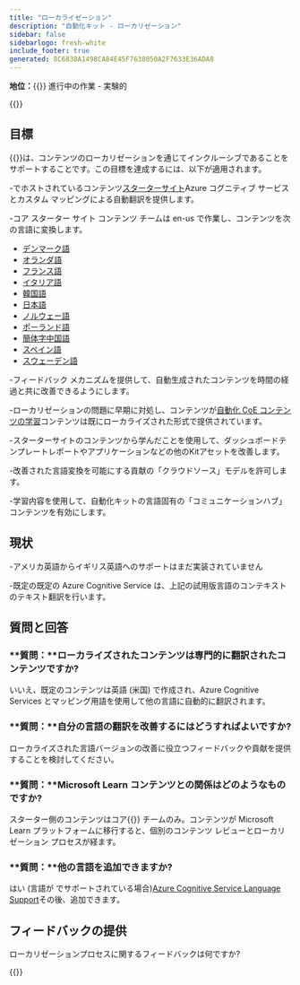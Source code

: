 ```yaml
---
title: "ローカライゼーション"
description: "自動化キット - ローカリゼーション"
sidebar: false
sidebarlogo: fresh-white
include_footer: true
generated: 8C6838A1498CA84E45F7638050A2F7633E36ADA8
---
```


**地位：**{{<externalImage src="https://github.githubassets.com/images/icons/emoji/unicode/1f6a7.png" size="16x16" text="Construction Icon">}} 進行中の作業 - 実験的

{{<toc>}}

## 目標

{{<product-name>}}は、コンテンツのローカリゼーションを通じてインクルーシブであることをサポートすることです。この目標を達成するには、以下が適用されます。

-でホストされているコンテンツ[スターターサイト](https://aka.ms/ak4pp/starter)Azure コグニティブ サービスとカスタム マッピングによる自動翻訳を提供します。

-コア スターター サイト コンテンツ チームは en-us で作業し、コンテンツを次の言語に変換します。

  - [デンマーク語](https://microsoft.github.io/powercat-automation-kit/da/)
  - [オランダ語](https://microsoft.github.io/powercat-automation-kit/nl/)
  - [フランス語](https://microsoft.github.io/powercat-automation-kit/fr/)
  - [イタリア語](https://microsoft.github.io/powercat-automation-kit/it/)
  - [韓国語](https://microsoft.github.io/powercat-automation-kit/ko/)
  - [日本語](https://microsoft.github.io/powercat-automation-kit/ja/)
  - [ノルウェー語](https://microsoft.github.io/powercat-automation-kit/nb/)
  - [ポーランド語](https://microsoft.github.io/powercat-automation-kit/pl/)
  - [簡体字中国語](https://microsoft.github.io/powercat-automation-kit/zh-hans)
  - [スペイン語](https://microsoft.github.io/powercat-automation-kit/es/)
  - [スウェーデン語](https://microsoft.github.io/powercat-automation-kit/sv/)

-フィードバック メカニズムを提供して、自動生成されたコンテンツを時間の経過と共に改善できるようにします。

-ローカリゼーションの問題に早期に対処し、コンテンツが[自動化 CoE コンテンツの学習](https://aka.ms/AutomationCoE)コンテンツは既にローカライズされた形式で提供されています。

-スターターサイトのコンテンツから学んだことを使用して、ダッシュボードテンプレートレポートやアプリケーションなどの他のKitアセットを改善します。

-改善された言語変換を可能にする貢献の「クラウドソース」モデルを許可します。

-学習内容を使用して、自動化キットの言語固有の「コミュニケーションハブ」コンテンツを有効にします。

## 現状

-アメリカ英語からイギリス英語へのサポートはまだ実装されていません

-既定の既定の Azure Cognitive Service は、上記の試用版言語のコンテキストのテキスト翻訳を行います。

## 質問と回答

### **質問：**ローカライズされたコンテンツは専門的に翻訳されたコンテンツですか?

いいえ、既定のコンテンツは英語 (米国) で作成され、Azure Cognitive Services とマッピング用語を使用して他の言語に自動的に翻訳されます。

### **質問：**自分の言語の翻訳を改善するにはどうすればよいですか?

ローカライズされた言語バージョンの改善に役立つフィードバックや貢献を提供することを検討してください。

### **質問：**Microsoft Learn コンテンツとの関係はどのようなものですか?

スターター側のコンテンツはコア{{<product-name>}} チームのみ。コンテンツが Microsoft Learn プラットフォームに移行すると、個別のコンテンツ レビューとローカリゼーション プロセスが経ます。

### **質問：**他の言語を追加できますか?

はい (言語が でサポートされている場合)[Azure Cognitive Service Language Support](https://learn.microsoft.com/azure/cognitive-services/language-support)その後、追加できます。

## フィードバックの提供

ローカリゼーションプロセスに関するフィードバックは何ですか?

{{<questions name="/content/ja/localization.json" completed="質問に回答していただきありがとうございます" shownavigationbuttons="false" locale="ja">}}
